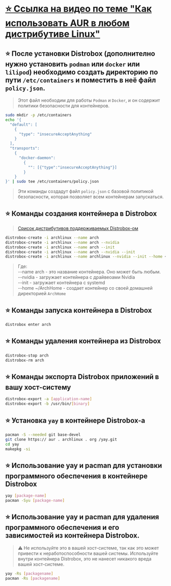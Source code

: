 # [⭐️ Ссылка на видео по теме "Как использовать AUR в любом дистрибутиве Linux"](https://www.youtube.com/watch?v=RHOcNRWiL4g)

## ⭐️ После установки Distrobox (дополнително нужно установить `podman` или `docker` или `lilipod`) необходимо создать директорию по пути `/etc/containers` и поместить в неё файл `policy.json`.

> Этот файл необходим для работы `Podman` и `Docker`, и он содержит политики безопасности для контейнеров.

```bash
sudo mkdir -p /etc/containers
echo '{
  "default": [
    {
      "type": "insecureAcceptAnything"
    }
  ],
  "transports":
    {
      "docker-daemon":
        {
          "": [{"type":"insecureAcceptAnything"}]
        }
    }
}' | sudo tee /etc/containers/policy.json
```

> Эти команды создадут файл `policy.json` с базовой политикой безопасности, которая позволяет всем контейнерам запускаться.

## ⭐️ Команды создания контейнера в Distrobox

> [Срисок дистрибутивов поддерживаемых Distrobox-ом](https://repology.org/project/distrobox/versions)

```bash
distrobox-create -i archlinux --name arch
distrobox-create -i archlinux --name arch --nvidia
distrobox-create -i archlinux --name arch --init
distrobox-create -i archlinux --name arch --nvidia --init
distrobox-create -i archlinux --name archlinux --nvidia --init --home ~/ArchHome
```

> Где:  
> --name arch - это название контейнера. Оно может быть любым.  
> --nvidia - загружает контейнера с драйвеоами Nvidia  
> --init - загружает контейнера с systemd  
> --home ~/ArchHome - создает контейнер со своей домашней директорией `ArchHome`  

## ⭐️ Команды запуска контейнера в Distrobox

```bash
distrobox enter arch
```

## ⭐️ Команды удаления контейнера из Distrobox

```bash
distrobox-stop arch
distrobox-rm arch
```

## ⭐️ Команды экспорта Distrobox приложений в вашу хост-систему

```bash
distrobox-export -a [application-name]
distrobox-export -b /usr/bin/[binary]
```

## ⭐️ Установка `yay` в контейнере Distrobox-а

```bash
pacman -S --needed git base-devel
git clone https:// aur . archlinux . org /yay.git
cd yay
makepkg -si
```

## ⭐️ Использование yay и pacman для установки программного обеспечения в контейнере Distrobox

```bash
yay [package-name]
pacman -Syu [package-name]
```

## ⭐️ Использование yay и pacman для удаления программного обеспечения и его зависимостей из контейнера Distrobox.
> ⚠️ Не используйте это в вашей хост-системе, так как это может привести к неработоспособности вашей системы. Используйте внутри контейнера Distrobox, это не нанесет никакого вреда вашей хост-системе.

```bash
yay -Rs [packagename]
pacman -Rs [packagename]
```
